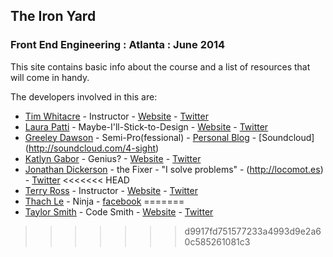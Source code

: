 ## The Iron Yard
### Front End Engineering : Atlanta : June 2014

This site contains basic info about the course and a list of resources that will come in handy.

The developers involved in this are:

* [Tim Whitacre](https://github.com/twhitacre) - Instructor - [Website](http://timw.co) - [Twitter](http://twitter.com/timwco)
* [Laura Patti](https://github.com/lpatti10) - Maybe-I'll-Stick-to-Design - [Website](http://laurapatti.com) - [Twitter](http://twitter.com/lpatti10)
* [Greeley Dawson](https://github.com/4sight) - Semi-Pro(fessional) - [Personal Blog](http://newnowwow.com) - [Soundcloud] (http://soundcloud.com/4-sight)
* [Katlyn Gabor](https://github.com/katlyngabor) - Genius? - [Website](http://katlynwhitt.wordpress.com) - [Twitter](http://twitter.com/katlynwhitt)
* [Jonathan Dickerson](https://github.com/locomotes) - the Fixer - "I solve problems" - (http://locomot.es) - [Twitter](https://twitter.com/locomotes)
<<<<<<< HEAD
* [Terry Ross](https://github.com/TJRoss23) - Instructor - [Website](http://terryross.co) - [Twitter](http://twitter.com/tjross23)
* [Thach Le](https://github.com/thachmle) - Ninja - [facebook](https://www.facebook.com/RightOnPhotographyy)
=======
* [Taylor Smith](https://github.com/tsmit182) - Code Smith - [Website](http://frozen-ridge-3470.herokuapp.com) - [Twitter](http://frozen-ridge-3470.herokuapp.com)
>>>>>>> d9917fd751577233a4993d9e2a60c585261081c3
